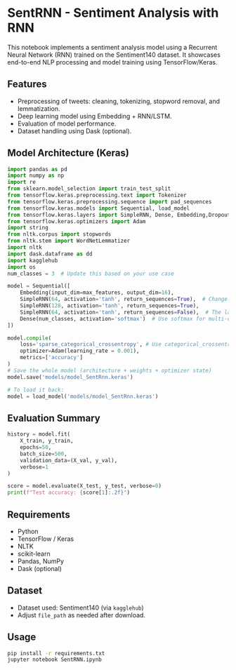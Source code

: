 
# SentRNN - Sentiment Analysis with RNN

This notebook implements a sentiment analysis model using a Recurrent Neural Network (RNN) trained on the Sentiment140 dataset. It showcases end-to-end NLP processing and model training using TensorFlow/Keras.

## Features

- Preprocessing of tweets: cleaning, tokenizing, stopword removal, and lemmatization.
- Deep learning model using Embedding + RNN/LSTM.
- Evaluation of model performance.
- Dataset handling using Dask (optional).

## Model Architecture (Keras)

```python
import pandas as pd
import numpy as np
import re
from sklearn.model_selection import train_test_split
from tensorflow.keras.preprocessing.text import Tokenizer
from tensorflow.keras.preprocessing.sequence import pad_sequences
from tensorflow.keras.models import Sequential, load_model
from tensorflow.keras.layers import SimpleRNN, Dense, Embedding,Dropout
from tensorflow.keras.optimizers import Adam
import string
from nltk.corpus import stopwords
from nltk.stem import WordNetLemmatizer
import nltk
import dask.dataframe as dd
import kagglehub
import os
num_classes = 3  # Update this based on your use case

model = Sequential([
    Embedding(input_dim=max_features, output_dim=16),
    SimpleRNN(64, activation='tanh', return_sequences=True),  # Change return_sequences to True
    SimpleRNN(128, activation='tanh', return_sequences=True),
    SimpleRNN(64, activation='tanh', return_sequences=False),  # The last RNN layer does not return sequences
    Dense(num_classes, activation='softmax')  # Use softmax for multi-class classification
])

model.compile(
    loss='sparse_categorical_crossentropy', # Use categorical_crossentropy for multi-class classification
    optimizer=Adam(learning_rate = 0.001),
    metrics=['accuracy']
)
# Save the whole model (architecture + weights + optimizer state)
model.save('models/model_SentRnn.keras')

# To load it back:
model = load_model('models/model_SentRnn.keras')
```

## Evaluation Summary

```python
history = model.fit(
    X_train, y_train,
    epochs=50,
    batch_size=500,
    validation_data=(X_val, y_val),
    verbose=1
)

score = model.evaluate(X_test, y_test, verbose=0)
print(f"Test accuracy: {score[1]:.2f}")
```

## Requirements

- Python
- TensorFlow / Keras
- NLTK
- scikit-learn
- Pandas, NumPy
- Dask (optional)

## Dataset

- Dataset used: Sentiment140 (via `kagglehub`)
- Adjust `file_path` as needed after download.

## Usage

```bash
pip install -r requirements.txt
jupyter notebook SentRNN.ipynb
```
